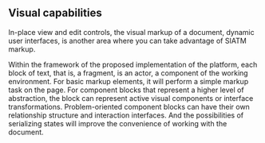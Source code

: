 
## Visual capabilities

In-place view and edit controls, the visual markup of a document, dynamic user interfaces, is another area where you can take advantage of SIATM markup.

Within the framework of the proposed implementation of the platform, each block of text, that is, a fragment, is an actor, a component of the working environment.
For basic markup elements, it will perform a simple markup task on the page.
For component blocks that represent a higher level of abstraction, the block can represent active visual components or interface transformations.
Problem-oriented component blocks can have their own relationship structure and interaction interfaces.
And the possibilities of serializing states will improve the convenience of working with the document.